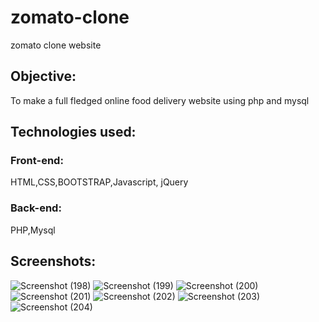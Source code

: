 # zomato-clone
zomato clone website

## Objective:
To make a full fledged online food delivery website using php and mysql

## Technologies used:
### Front-end: 
HTML,CSS,BOOTSTRAP,Javascript, jQuery
### Back-end: 
PHP,Mysql

## Screenshots:
![Screenshot (198)](https://user-images.githubusercontent.com/64964968/84168753-6932b000-aa95-11ea-989a-c8191bbd8a24.png)
![Screenshot (199)](https://user-images.githubusercontent.com/64964968/84169331-24f3df80-aa96-11ea-9d17-3a40223afb60.png)
![Screenshot (200)](https://user-images.githubusercontent.com/64964968/84169341-26bda300-aa96-11ea-9208-864dde6e61dd.png)
![Screenshot (201)](https://user-images.githubusercontent.com/64964968/84169347-27eed000-aa96-11ea-8a4d-c3cf74838e7a.png)
![Screenshot (202)](https://user-images.githubusercontent.com/64964968/84169358-2a512a00-aa96-11ea-96cc-09c8750c752d.png)
![Screenshot (203)](https://user-images.githubusercontent.com/64964968/84169373-2d4c1a80-aa96-11ea-9bae-71116be443d7.png)
![Screenshot (204)](https://user-images.githubusercontent.com/64964968/84169382-2f15de00-aa96-11ea-92b3-7d2d80330354.png)
